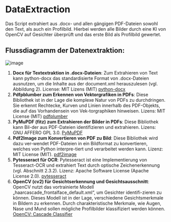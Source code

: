 # DataExtraction

Das Script extrahiert aus .docx- und allen gängigen PDF-Dateien sowohl den Text, als auch ein Profilbild. Hierbei werden alle Bilder durch eine KI von OpenCV auf Gesichter überprüft und das erste Bild als Profilbild gewertet. 

## Flussdiagramm der Datenextraktion:

![image](https://github.com/LorenzWenzel/DataExtraction/assets/73563833/01ccf414-4ff2-4ac0-ac86-faa0503536a9)



1.	**Docx für Textextraktion in .docx-Dateien**: Zum Extrahieren von Text kann python-docx das standardisierte Format von .docx-Dateien ausnutzen, um die Inhalte aus der document.xml herauszulesen (vgl. Abbildung 2). License: MIT Lizens (MIT) [python-docx](https://pypi.org/project/python-docx/)
2.	**Pdfpblumber zum Erkennen von Vektorgrafiken in PDFs**: Diese Bibliothek ist in der Lage die komplexe Natur von PDFs zu durchdringen. Sie erkennt Rechtecke, Kurven und Linien innerhalb des PDF-Objekts, die auf das Vorhandensein von Vek-torgraphiken hinweisen. Lizens: MIT License (MIT) [pdfplumber](https://github.com/jsvine/pdfplumber?tab=readme-ov-file#readme)
3.	**PyMuPDF (fitz) zum Extrahieren der Bilder in PDFs**: Diese Bibliothek kann Bil-der aus PDF-Dateien identifizieren und extrahieren. Lizens: GNU AFFERO GPL 3.0. [PyMuPDF](https://pypi.org/project/PyMuPDF/)
4.	**Pdf2Image zum Konvertieren von PDF zu Bild**: Diese Bibliothek wird dazu ver-wendet PDF-Dateien in ein Bildformat zu konvertieren, welches von Python interpre-tiert und verarbeitet werden kann. Lizenz: MIT License (MIT). [pdf2image](https://pypi.org/project/pdf2image/)
5.	**Pytesseract für OCR**: Pytesseract ist eine Implementierung von Tesseract-OCR und extrahiert Text durch optische Zeichenerkennung (vgl. Abschnitt ‎2.3.2). Lizenz: Apache Software License (Apache License 2.0). [pytesseract](https://pypi.org/project/pytesseract/)
6.	**OpenCV (cv2) für Gesichtserkennung und Gesichtsausschnitt**: OpenCV nutzt das vortrainierte Modell „haarcascade_frontalface_default.xml“, um Gesichter identifi-zieren zu können. Dieses Modell ist in der Lage, verschiedene Gesichtsmerkmale in Bildern zu erkennen. Durch charakteristische Merkmale, wie Augen, Nase und Mund sollen mögliche Profilbilder klassifiziert werden können. [OpenCV: Cascade Classifier](https://docs.opencv.org/3.4/db/d28/tutorial_cascade_classifier.html)

